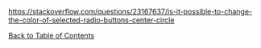 https://stackoverflow.com/questions/23167637/is-it-possible-to-change-the-color-of-selected-radio-buttons-center-circle

[Back to Table of Contents](table_of_contents.md)
